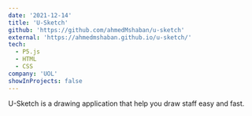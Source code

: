 ```yaml
---
date: '2021-12-14'
title: 'U-Sketch'
github: 'https://github.com/ahmedMshaban/u-sketch'
external: 'https://ahmedmshaban.github.io/u-sketch/'
tech:
  - P5.js
  - HTML
  - CSS
company: 'UOL'
showInProjects: false
---
```

U-Sketch is a drawing application that help you draw staff easy and fast.